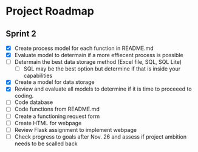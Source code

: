 # Project Roadmap

## Sprint 2
* [x] Create process model for each function in README.md
* [x] Evaluate model to determain if a more effiecent process is possible
* [ ] Determain the best data storage method (Excel file, SQL, SQL Lite)
    * [ ] SQL may be the best option but determine if that is inside your capabilities
* [x] Create a model for data storage
* [x] Review and evaluate all models to determine if it is time to proceeed to coding.
* [ ] Code database
* [ ] Code functions from README.md
* [ ] Create a functioning request form
* [ ] Create HTML for webpage
* [ ] Review Flask assignment to implement webpage
* [ ] Check progress to goals after Nov. 26 and assess if project ambition needs to be scalled back